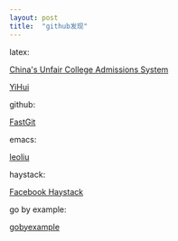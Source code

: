 ```yaml
---
layout: post
title:  "github发现"
---
```


latex:

[China's Unfair College Admissions System](https://www.theatlantic.com/china/archive/2013/06/chinas-unfair-college-admissions-system/276995/)

[YiHui](https://yihui.org/)

github:

[FastGit](https://hub.fastgit.org/)

emacs:

[leoliu](https://github.com/leoliu)

haystack:

[Facebook Haystack](https://www.usenix.org/legacy/event/osdi10/tech/full_papers/Beaver.pdf)

go by example:

[gobyexample](https://gobyexample.com/)
